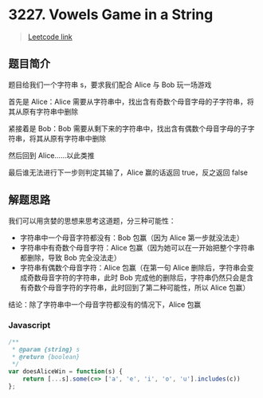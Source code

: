 # 3227. Vowels Game in a String

> [Leetcode link](https://leetcode.com/problems/vowels-game-in-a-string)

## 题目简介

题目给我们一个字符串 s，要求我们配合 Alice 与 Bob 玩一场游戏

首先是 Alice：Alice 需要从字符串中，找出含有奇数个母音字母的子字符串，将其从原有字符串中删除

紧接着是 Bob：Bob 需要从剩下来的字符串中，找出含有偶数个母音字母的子字符串，将其从原有字符串中删除

然后回到 Alice……以此类推

最后谁无法进行下一步则判定其输了，Alice 赢的话返回 true，反之返回 false

## 解题思路

我们可以用贪婪的思想来思考这道题，分三种可能性：

- 字符串中一个母音字符都没有：Bob 包赢（因为 Alice 第一步就没法走）
- 字符串中有奇数个母音字符：Alice 包赢（因为她可以在一开始把整个字符串都删除，导致 Bob 完全没法走）
- 字符串有偶数个母音字符：Alice 包赢（在第一句 Alice 删除后，字符串会变成奇数母音字符的字符串，此时 Bob 完成他的删除后，字符串仍然只会是含有奇数个母音字符的字符串，此时回到了第二种可能性，所以 Alice 包赢）

结论：除了字符串中一个母音字符都没有的情况下，Alice 包赢

### Javascript

```javascript
/**
 * @param {string} s
 * @return {boolean}
 */
var doesAliceWin = function(s) {
    return [...s].some(c=> ['a', 'e', 'i', 'o', 'u'].includes(c))
};
```
